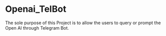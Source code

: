 # Openai_TelBot
The sole purpose of this Project is to allow the users to query or prompt the Open AI through Telegram Bot.
